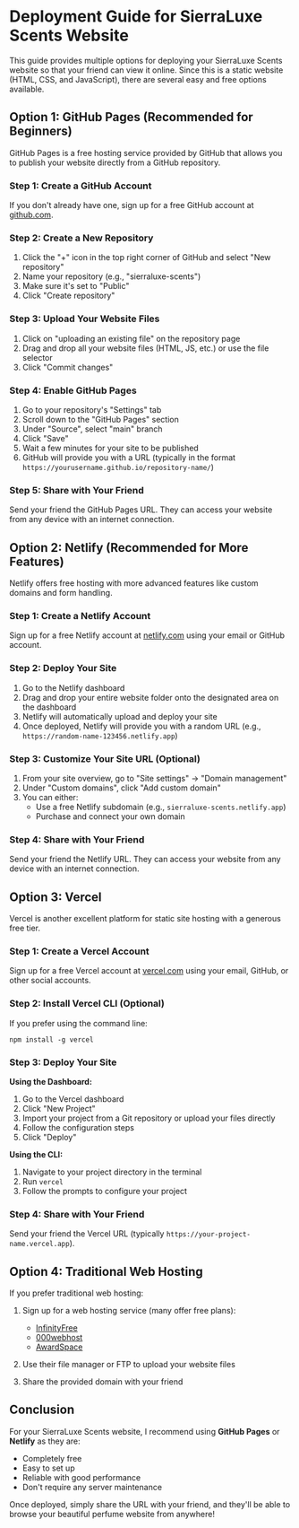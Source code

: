 # Deployment Guide for SierraLuxe Scents Website

This guide provides multiple options for deploying your SierraLuxe Scents website so that your friend can view it online. Since this is a static website (HTML, CSS, and JavaScript), there are several easy and free options available.

## Option 1: GitHub Pages (Recommended for Beginners)

GitHub Pages is a free hosting service provided by GitHub that allows you to publish your website directly from a GitHub repository.

### Step 1: Create a GitHub Account
If you don't already have one, sign up for a free GitHub account at [github.com](https://github.com/).

### Step 2: Create a New Repository
1. Click the "+" icon in the top right corner of GitHub and select "New repository"
2. Name your repository (e.g., "sierraluxe-scents")
3. Make sure it's set to "Public"
4. Click "Create repository"

### Step 3: Upload Your Website Files
1. Click on "uploading an existing file" on the repository page
2. Drag and drop all your website files (HTML, JS, etc.) or use the file selector
3. Click "Commit changes"

### Step 4: Enable GitHub Pages
1. Go to your repository's "Settings" tab
2. Scroll down to the "GitHub Pages" section
3. Under "Source", select "main" branch
4. Click "Save"
5. Wait a few minutes for your site to be published
6. GitHub will provide you with a URL (typically in the format `https://yourusername.github.io/repository-name/`)

### Step 5: Share with Your Friend
Send your friend the GitHub Pages URL. They can access your website from any device with an internet connection.

## Option 2: Netlify (Recommended for More Features)

Netlify offers free hosting with more advanced features like custom domains and form handling.

### Step 1: Create a Netlify Account
Sign up for a free Netlify account at [netlify.com](https://www.netlify.com/) using your email or GitHub account.

### Step 2: Deploy Your Site
1. Go to the Netlify dashboard
2. Drag and drop your entire website folder onto the designated area on the dashboard
3. Netlify will automatically upload and deploy your site
4. Once deployed, Netlify will provide you with a random URL (e.g., `https://random-name-123456.netlify.app`)

### Step 3: Customize Your Site URL (Optional)
1. From your site overview, go to "Site settings" → "Domain management"
2. Under "Custom domains", click "Add custom domain"
3. You can either:
   - Use a free Netlify subdomain (e.g., `sierraluxe-scents.netlify.app`)
   - Purchase and connect your own domain

### Step 4: Share with Your Friend
Send your friend the Netlify URL. They can access your website from any device with an internet connection.

## Option 3: Vercel

Vercel is another excellent platform for static site hosting with a generous free tier.

### Step 1: Create a Vercel Account
Sign up for a free Vercel account at [vercel.com](https://vercel.com/) using your email, GitHub, or other social accounts.

### Step 2: Install Vercel CLI (Optional)
If you prefer using the command line:
```
npm install -g vercel
```

### Step 3: Deploy Your Site
**Using the Dashboard:**
1. Go to the Vercel dashboard
2. Click "New Project"
3. Import your project from a Git repository or upload your files directly
4. Follow the configuration steps
5. Click "Deploy"

**Using the CLI:**
1. Navigate to your project directory in the terminal
2. Run `vercel`
3. Follow the prompts to configure your project

### Step 4: Share with Your Friend
Send your friend the Vercel URL (typically `https://your-project-name.vercel.app`).

## Option 4: Traditional Web Hosting

If you prefer traditional web hosting:

1. Sign up for a web hosting service (many offer free plans):
   - [InfinityFree](https://infinityfree.net/)
   - [000webhost](https://www.000webhost.com/)
   - [AwardSpace](https://www.awardspace.com/)

2. Use their file manager or FTP to upload your website files

3. Share the provided domain with your friend

## Conclusion

For your SierraLuxe Scents website, I recommend using **GitHub Pages** or **Netlify** as they are:
- Completely free
- Easy to set up
- Reliable with good performance
- Don't require any server maintenance

Once deployed, simply share the URL with your friend, and they'll be able to browse your beautiful perfume website from anywhere!

